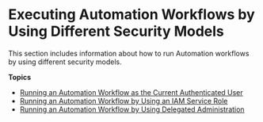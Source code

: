 # Executing Automation Workflows by Using Different Security Models<a name="automation-walk-security"></a>

This section includes information about how to run Automation workflows by using different security models\.

**Topics**
+ [Running an Automation Workflow as the Current Authenticated User](automation-walk-security-user.md)
+ [Running an Automation Workflow by Using an IAM Service Role](automation-walk-security-assume.md)
+ [Running an Automation Workflow by Using Delegated Administration](automation-walk-security-delegated.md)